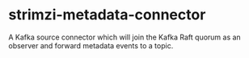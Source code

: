 # strimzi-metadata-connector
A Kafka source connector which will join the Kafka Raft quorum as an observer and forward metadata events to a topic.
